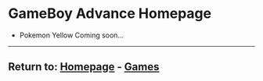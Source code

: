 # GameBoy Advance Homepage

- Pokemon Yellow Coming soon...

* * *
## Return to: [Homepage](/index) - [Games](/Games/Home)